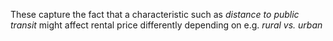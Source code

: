 ---
---

These capture the fact that a characteristic such as *distance to public transit* might affect rental price differently depending on e.g. *rural vs. urban*
